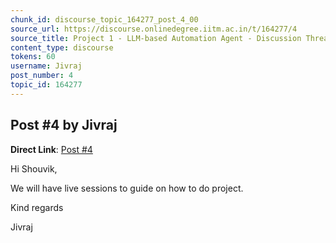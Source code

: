 ```yaml
---
chunk_id: discourse_topic_164277_post_4_00
source_url: https://discourse.onlinedegree.iitm.ac.in/t/164277/4
source_title: Project 1 - LLM-based Automation Agent - Discussion Thread [TDS Jan 2025]
content_type: discourse
tokens: 60
username: Jivraj
post_number: 4
topic_id: 164277
---
```


## Post #4 by Jivraj

**Direct Link**: [Post #4](https://discourse.onlinedegree.iitm.ac.in/t/164277/4)

Hi Shouvik,

We will have live sessions to guide on how to do project.

Kind regards

Jivraj
